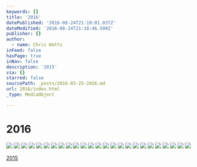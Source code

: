 ```yaml
---
keywords: []
title: '2016'
datePublished: '2016-08-24T21:19:01.037Z'
dateModified: '2016-08-24T21:18:46.509Z'
publisher: {}
author:
  - name: Chris Watts
inFeed: false
hasPage: true
inNav: false
description: '2015'
via: {}
starred: false
sourcePath: _posts/2016-03-25-2016.md
url: 2016/index.html
_type: MediaObject

---
```

# 2016
![](https://the-grid-user-content.s3-us-west-2.amazonaws.com/7987b2d7-17c0-47f2-a894-48922695accd.jpg)
![](https://s3-us-west-2.amazonaws.com/the-grid-img/p/4b2fdf06cbc336b5b3ebf91afc324cb9d805f2e0.jpg)
![](https://s3-us-west-2.amazonaws.com/the-grid-img/p/b5523084774d719739615ff5adb53b5553257c86.jpg)
![](https://the-grid-user-content.s3-us-west-2.amazonaws.com/a0970667-cdef-48d2-b25d-f414c9f0ce33.jpg)
![](https://the-grid-user-content.s3-us-west-2.amazonaws.com/d1c6f656-7a7b-49cb-ae9b-544da32bec78.jpg)
![](https://s3-us-west-2.amazonaws.com/the-grid-img/p/178639c5eeeb8c504ba53ac574bb48b5cfe86b4b.jpg)
![](https://s3-us-west-2.amazonaws.com/the-grid-img/p/102d1f3e5535cb0eca48292e03fbcda832388dd1.jpg)
![](https://s3-us-west-2.amazonaws.com/the-grid-img/p/0103517ae84a519852c8320a6035d08e6fc7a591.jpg)
![](https://the-grid-user-content.s3-us-west-2.amazonaws.com/49aa2a44-f6d3-4926-94c5-17181a1cc591.jpg)
![](https://s3-us-west-2.amazonaws.com/the-grid-img/p/c3d4d837700b80c81f8148d02dd11527eb93dcf2.jpg)
![](https://s3-us-west-2.amazonaws.com/the-grid-img/p/91173e3d8d49bbf4b76d686c23a57777dfbcc3d8.jpg)
![](https://the-grid-user-content.s3-us-west-2.amazonaws.com/96accd46-47b2-4aca-b892-d2efcc9d2ab6.jpg)
![](https://s3-us-west-2.amazonaws.com/the-grid-img/p/c978387aa026da148e67b9e0e2c3760ce96aefc3.jpg)
![](https://s3-us-west-2.amazonaws.com/the-grid-img/p/bad8060bfafbb46576f1320152505af455b09952.jpg)
![](https://the-grid-user-content.s3-us-west-2.amazonaws.com/8006d867-32ff-468f-909a-e1caab9ca581.jpg)
![](https://the-grid-user-content.s3-us-west-2.amazonaws.com/17ff6c44-566b-4f1b-bef0-f0468afff296.jpg)
![](https://s3-us-west-2.amazonaws.com/the-grid-img/p/26b1671fc4db8dd67481f8721dd5774a12a8ac6d.jpg)
![](https://the-grid-user-content.s3-us-west-2.amazonaws.com/79e36626-6c8a-45f6-a086-eb861b21a82b.jpg)
![](https://the-grid-user-content.s3-us-west-2.amazonaws.com/cf19bb62-71c4-449d-9602-0595dca98f3a.jpg)
![](https://s3-us-west-2.amazonaws.com/the-grid-img/p/88b2e51f17bf1df14562ddee331d45219e9c0da8.jpg)
![](https://s3-us-west-2.amazonaws.com/the-grid-img/p/2c4baaa8d7ec5f7d40921225bcc2e94a61325a80.jpg)
![](https://s3-us-west-2.amazonaws.com/the-grid-img/p/d6c4f71c21acedd6b669b80ba731627baf44b932.jpg)
![](https://s3-us-west-2.amazonaws.com/the-grid-img/p/3bbe218a4020b4c85b8a503aac1ca5717c8040d5.jpg)
![](https://the-grid-user-content.s3-us-west-2.amazonaws.com/da301136-0222-4209-ae6b-d90448d66857.jpg)
![](https://the-grid-user-content.s3-us-west-2.amazonaws.com/9ce20d55-d8e9-48d4-910b-442cad14c209.jpg)

[2015][0]

[0]: http://thecreationist.us/2015/ "2015"
